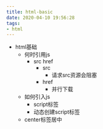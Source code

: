 ```yaml
---
title: html-basic
date: 2020-04-10 19:56:28
tags:
- html
---
```



- html基础
  - 何时引用js
    - src href
      - src
        - 请求src资源会阻塞
      - href
        - 并行下载
  - 如何引入js
    - script标签
    - 动态创建script标签
  - center标签居中
